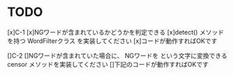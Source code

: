 TODO
==============
[x]C-1
[x]NGワードが含まれているかどうかを判定できる 
[x]detect() メソッドを持つ WordFilterクラス を実装してください
[x]コードが動作すればOKです

[]C-2
[]NGワードが含まれていた場合に、
NGワードを <censored> という文字に変換できる 
censor メソッドを実装してください
[]下記のコードが動作すればOKです